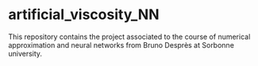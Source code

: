 # artificial_viscosity_NN
This repository contains the project associated to the course of numerical approximation and neural networks from Bruno Desprès at Sorbonne university. 
